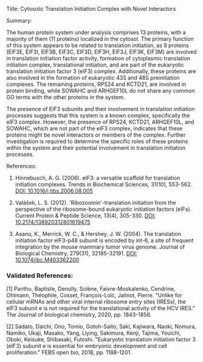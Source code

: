 Title: Cytosolic Translation Initiation Complex with Novel Interactors

Summary:

The human protein system under analysis comprises 13 proteins, with a majority of them (11 proteins) localized in the cytosol. The primary function of this system appears to be related to translation initiation, as 9 proteins (EIF3E, EIF3I, EIF3B, EIF3C, EIF3D, EIF3H, EIF3J, EIF3K, EIF3M) are involved in translation initiation factor activity, formation of cytoplasmic translation initiation complex, translational initiation, and are part of the eukaryotic translation initiation factor 3 (eIF3) complex. Additionally, these proteins are also involved in the formation of eukaryotic 43S and 48S preinitiation complexes. The remaining proteins, RPS24 and KCTD21, are involved in protein binding, while SOWAHC and ARHGEF10L do not share any common GO terms with the other proteins in the system.

The presence of EIF3 subunits and their involvement in translation initiation processes suggests that this system is a known complex, specifically the eIF3 complex. However, the presence of RPS24, KCTD21, ARHGEF10L, and SOWAHC, which are not part of the eIF3 complex, indicates that these proteins might be novel interactors or members of the complex. Further investigation is required to determine the specific roles of these proteins within the system and their potential involvement in translation initiation processes.

References:

1. Hinnebusch, A. G. (2006). eIF3: a versatile scaffold for translation initiation complexes. Trends in Biochemical Sciences, 31(10), 553-562. [DOI: 10.1016/j.tibs.2006.08.005](https://doi.org/10.1016/j.tibs.2006.08.005)

2. Valášek, L. S. (2012). 'Ribozoomin'-translation initiation from the perspective of the ribosome-bound eukaryotic initiation factors (eIFs). Current Protein & Peptide Science, 13(4), 305-330. [DOI: 10.2174/138920312801619475](https://doi.org/10.2174/138920312801619475)

3. Asano, K., Merrick, W. C., & Hershey, J. W. (2004). The translation initiation factor eIF3-p48 subunit is encoded by int-6, a site of frequent integration by the mouse mammary tumor virus genome. Journal of Biological Chemistry, 279(31), 32185-32191. [DOI: 10.1074/jbc.M403362200](https://doi.org/10.1074/jbc.M403362200)

### Validated References: 

[1] Panthu, Baptiste, Denolly, Solène, Faivre-Moskalenko, Cendrine, Ohlmann, Théophile, Cosset, François-Loïc, Jalinot, Pierre. "Unlike for cellular mRNAs and other viral internal ribosome entry sites (IRESs), the eIF3 subunit e is not required for the translational activity of the HCV IRES." The Journal of biological chemistry, 2020, pp. 1843-1856.

[2] Sadato, Daichi, Ono, Tomio, Gotoh-Saito, Saki, Kajiwara, Naoki, Nomura, Namiko, Ukaji, Masako, Yang, Liying, Sakimura, Kenji, Tajima, Youichi, Oboki, Keisuke, Shibasaki, Futoshi. "Eukaryotic translation initiation factor 3 (eIF3) subunit e is essential for embryonic development and cell proliferation." FEBS open bio, 2018, pp. 1188-1201.


